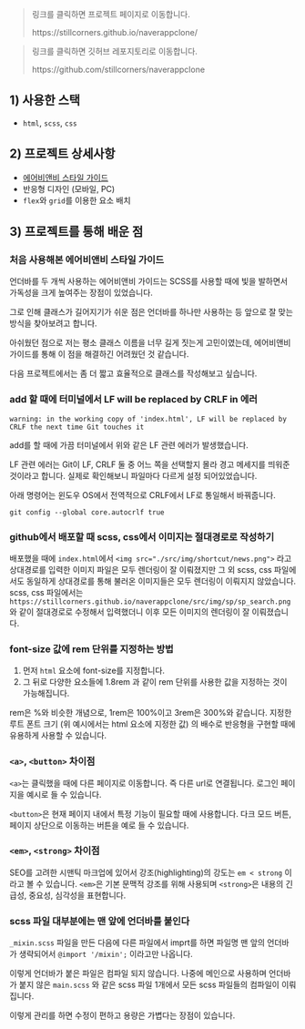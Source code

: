 > 링크를 클릭하면 프로젝트 페이지로 이동합니다.
> 
> 
> <aside>
> https://stillcorners.github.io/naverappclone/
> 
> </aside>
> 

> 링크를 클릭하면 깃허브 레포지토리로 이동합니다.
> 
> 
> <aside>
> https://github.com/stillcorners/naverappclone
> 
> </aside>
> 

## 1) 사용한 스택

- `html`, `scss`, `css`
  

## 2) 프로젝트 상세사항

- [에어비앤비 스타일 가이드](https://github.com/CodeMakeBros/css-style-guide)
- 반응형 디자인 (모바일, PC)
- `flex`와 `grid`를 이용한 요소 배치
  

## 3) 프로젝트를 통해 배운 점

### 처음 사용해본 에어비앤비 스타일 가이드

언더바를 두 개씩 사용하는 에어비앤비 가이드는 SCSS를 사용할 때에 빛을 발하면서 가독성을 크게 높여주는 장점이 있었습니다.

그로 인해 클래스가 길어지기가 쉬운 점은 언더바를 하나만 사용하는 등 앞으로 잘 맞는 방식을 찾아보려고 합니다.

아쉬웠던 점으로 저는 평소 클래스 이름을 너무 길게 짓는게 고민이였는데, 에어비앤비 가이드를 통해 이 점을 해결하긴 어려웠던 것 같습니다.

다음 프로젝트에서는 좀 더 짧고 효율적으로 클래스를 작성해보고 싶습니다.

### add 할 때에 터미널에서 LF will be replaced by CRLF in 에러

`warning: in the working copy of 'index.html', LF will be replaced by CRLF the next time Git touches it`

add를 할 때에 가끔 터미널에서 위와 같은 LF 관련 에러가 발생했습니다.

LF 관련 에러는 Git이 LF, CRLF 둘 중 어느 쪽을 선택할지 몰라 경고 메세지를 띄워준 것이라고 합니다. 실제로 확인해보니 파일마다 다르게 설정 되어있었습니다.

아래 명령어는 윈도우 OS에서 전역적으로 CRLF에서 LF로 통일해서 바꿔줍니다.

`git config --global core.autocrlf true`

### github에서 배포할 때 scss, css에서 이미지는 절대경로로 작성하기

배포했을 때에 `index.html`에서 `<img src="./src/img/shortcut/news.png">` 라고 상대경로를 입력한 이미지 파일은 모두 렌더링이 잘 이뤄졌지만 그 외 scss, css 파일에서도 동일하게 상대경로를 통해 불러온 이미지들은 모두 렌더링이 이뤄지지 않았습니다. scss, css 파일에서는 `https://stillcorners.github.io/naverappclone/src/img/sp/sp_search.png` 와 같이 절대경로로 수정해서 입력했더니 이후 모든 이미지의 렌더링이 잘 이뤄졌습니다.

### font-size 값에 rem 단위를 지정하는 방법

1. 먼저 `html` 요소에 font-size를 지정합니다.
2. 그 뒤로 다양한 요소들에 1.8rem 과 같이 rem 단위를 사용한 값을 지정하는 것이 가능해집니다.

rem은 %와 비슷한 개념으로, 1rem은 100%이고 3rem은 300%와 같습니다. 지정한 루트 폰트 크기 (위 예시에서는 html 요소에 지정한 값) 의 배수로 반응형을 구현할 때에 유용하게 사용할 수 있습니다. 

### `<a>`, `<button>` 차이점

`<a>`는 클릭했을 때에 다른 페이지로 이동합니다. 즉 다른 url로 연결됩니다. 로그인 페이지을 예시로 들 수 있습니다.

`<button>`은 현재 페이지 내에서 특정 기능이 필요할 때에 사용합니다. 다크 모드 버튼, 페이지 상단으로 이동하는 버튼을 예로 들 수 있습니다.

### `<em>`, `<strong>` 차이점

SEO를 고려한 시맨틱 마크업에 있어서 강조(highlighting)의 강도는 `em < strong` 이라고 볼 수 있습니다.
`<em>`은 기본 문맥적 강조를 위해 사용되며 `<strong>`은 내용의 긴급성, 중요성, 심각성을 표현합니다.

### scss 파일 대부분에는 맨 앞에 언더바를 붙인다

`_mixin.scss` 파일을 만든 다음에 다른 파일에서 imprt를 하면 파일명 맨 앞의 언더바가 생략되어서 `@import '/mixin';` 이라고만 나옵니다.

이렇게 언더바가 붙은 파일은 컴파일 되지 않습니다. 나중에 메인으로 사용하며 언더바가 붙지 않은 `main.scss` 와 같은 scss 파일 1개에서 모든 scss 파일들의 컴파일이 이뤄집니다.

이렇게 관리를 하면 수정이 편하고 용량은 가볍다는 장점이 있습니다.
